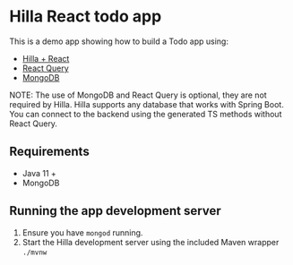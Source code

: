 # Hilla React todo app

This is a demo app showing how to build a Todo app using:

- [Hilla + React](https://hilla.dev)
- [React Query](https://tanstack.com/query/v4)
- [MongoDB](https://www.mongodb.com/)

NOTE: The use of MongoDB and React Query is optional, they are not required by Hilla. 
Hilla supports any database that works with Spring Boot. 
You can connect to the backend using the generated TS methods without React Query. 


## Requirements

- Java 11 +
- MongoDB

## Running the app development server

1. Ensure you have `mongod` running.
2. Start the Hilla development server using the included Maven wrapper `./mvnw`